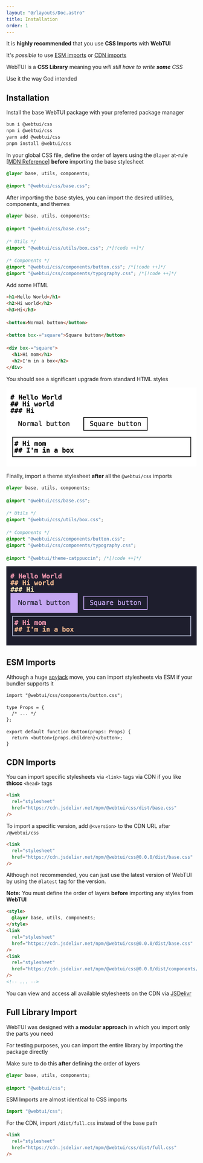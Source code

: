 ```yaml
---
layout: "@/layouts/Doc.astro"
title: Installation
order: 1
---
```


It is **highly recommended** that you use **CSS Imports** with **WebTUI**

It's _possible_ to use [ESM imports](#esm-imports) or [CDN imports](#cdn-imports)

WebTUI is a **CSS Library** meaning you _will still have to write **some** CSS_

Use it the way God intended

## Installation

Install the base WebTUI package with your preferred package manager

```bash
bun i @webtui/css
npm i @webtui/css
yarn add @webtui/css
pnpm install @webtui/css
```

In your global CSS file, define the order of layers using the `@layer` at-rule [[MDN Reference]](https://developer.mozilla.org/en-US/docs/Web/CSS/@layer) **before** importing the base stylesheet

```css
@layer base, utils, components;

@import "@webtui/css/base.css";
```

After importing the base styles, you can import the desired utilities, components, and themes

```css
@layer base, utils, components;

@import "@webtui/css/base.css";

/* Utils */
@import "@webtui/css/utils/box.css"; /*[!code ++]*/

/* Components */
@import "@webtui/css/components/button.css"; /*[!code ++]*/
@import "@webtui/css/components/typography.css"; /*[!code ++]*/
```

Add some HTML

```html
<h1>Hello World</h1>
<h2>Hi world</h2>
<h3>Hi</h3>

<button>Normal button</button>

<button box-="square">Square button</button>

<div box-="square">
  <h1>Hi mom</h1>
  <h2>I'm in a box</h2>
</div>
```

You should see a significant upgrade from standard HTML styles

![installation-html.png](../../assets/installation-html.png)

Finally, import a theme stylesheet **after** all the `@webtui/css` imports

```css
@layer base, utils, components;

@import "@webtui/css/base.css";

/* Utils */
@import "@webtui/css/utils/box.css";

/* Components */
@import "@webtui/css/components/button.css";
@import "@webtui/css/components/typography.css";

@import "@webtui/theme-catppuccin"; /*[!code ++]*/
```

![installation-html-catppuccin.png](../../assets/installation-html-catppuccin.png)

## ESM Imports

Although a huge [soyjack](https://knowyourmeme.com/editorials/guides/who-is-soyjack-the-meme-and-wojak-character-explained) move, you can import stylesheets via ESM if your bundler supports it

```tsx
import "@webtui/css/components/button.css";

type Props = {
  /* ... */
};

export default function Button(props: Props) {
  return <button>{props.children}</button>;
}
```

## CDN Imports

You can import specific stylesheets via `<link>` tags via CDN if you like **thiccc** `<head>` tags

```html
<link
  rel="stylesheet"
  href="https://cdn.jsdelivr.net/npm/@webtui/css/dist/base.css"
/>
```

To import a specific version, add `@<version>` to the CDN URL after `/@webtui/css`

```html
<link
  rel="stylesheet"
  href="https://cdn.jsdelivr.net/npm/@webtui/css@0.0.0/dist/base.css"
/>
```

Although not recommended, you can just use the latest version of WebTUI by using the `@latest` tag for the version.

**Note:** You must define the order of layers **before** importing any styles from **WebTUI**

```html
<style>
  @layer base, utils, components;
</style>
<link
  rel="stylesheet"
  href="https://cdn.jsdelivr.net/npm/@webtui/css@0.0.0/dist/base.css"
/>
<link
  rel="stylesheet"
  href="https://cdn.jsdelivr.net/npm/@webtui/css@0.0.0/dist/components/button.css"
/>
<!-- ... -->
```

You can view and access all available stylesheets on the CDN via [JSDelivr](https://cdn.jsdelivr.net/npm/@webtui/css@0.0.0/dist/)

## Full Library Import

WebTUI was designed with a **modular approach** in which you import only the parts you need

For testing purposes, you can import the entire library by importing the package directly

Make sure to do this **after** defining the order of layers

```css
@layer base, utils, components;

@import "@webtui/css";
```

ESM Imports are almost identical to CSS imports

```js
import "@webtui/css";
```

For the CDN, import `/dist/full.css` instead of the base path

```html
<link
  rel="stylesheet"
  href="https://cdn.jsdelivr.net/npm/@webtui/css/dist/full.css"
/>
```
